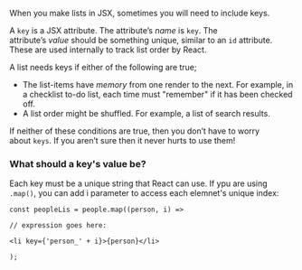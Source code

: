 When you make lists in JSX, sometimes you will need to include keys.

A `key` is a JSX attribute. The attribute’s _name_ is `key`. The attribute’s _value_ should be something unique, similar to an `id` attribute. These are used internally to track list order by React.

A list needs keys if either of the following are true;
 - The list-items have _memory_ from one render to the next. For example, in a checklist to-do list, each time must "remember" if it has been checked off.
- A list order might be shuffled. For example, a list of search results.

If neither of these conditions are true, then you don’t have to worry about `keys`. If you aren’t sure then it never hurts to use them!

### What should a key's value be?

Each key must be a unique string that React can use. If ypu are using `.map()`, you can add i parameter to access each elemnet's unique index:

``` JSX
const peopleLis = people.map((person, i) =>

// expression goes here:

<li key={'person_' + i}>{person}</li>

);
```
